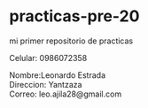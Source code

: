 # practicas-pre-20
mi primer repositorio de practicas


Celular: 0986072358 
<div id="superiorIzquierda" class="formato">Nombre:Leonardo Estrada</div>
<div id="superiorDerecha"   class="formato">Direccion: Yantzaza</div>
<div id="inferiorIzquierda" class="formato" >Correo: leo.ajila28@gmail.com</div>
